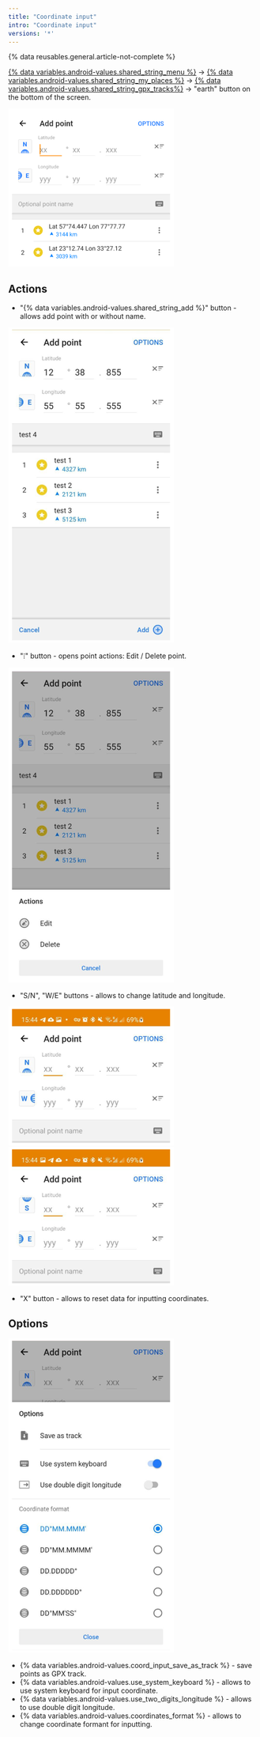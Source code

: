 ```yaml
---
title: "Coordinate input"
intro: "Coordinate input"
versions: '*'
---
```


{% data reusables.general.article-not-complete %}

[{% data variables.android-values.shared_string_menu %}](/osmand/start-with/main-menu) → [{% data variables.android-values.shared_string_my_places %}](/osmand/personal/myplaces) → [{% data variables.android-values.shared_string_gpx_tracks%}](/osmand/personal/tracks) → "earth" button on the bottom of the screen.

![Coordinate input Actions Android](/assets/images/personal/tracks/coordinate_input_android.png) 

## Actions


- "{% data variables.android-values.shared_string_add %}" button - allows add point with or without name.

![Coordinate input Add point Android](/assets/images/personal/tracks/coordinate_input_add_point_android.png) 

- "&#8285;" button - opens point actions: Edit / Delete point. 

![Coordinate input Actions point Android](/assets/images/personal/tracks/coordinate_input_actions_point_android.png) 

-  "S/N", "W/E" buttons - allows to change latitude and longitude.

![Coordinate input coordinates Android](/assets/images/personal/tracks/coordinate_input_coordinates_android.png) ![Coordinate input Actions point Android](/assets/images/personal/tracks/coordinate_input_coordinates_1_android.png) 

-  "X" button - allows to reset data for inputting coordinates.

## Options

![Coordinate input Options menu Android](/assets/images/personal/tracks/coordinate_input_options_menu_android.png)

- {% data variables.android-values.coord_input_save_as_track %} - save points as GPX track.
- {% data variables.android-values.use_system_keyboard %} - allows to use system keyboard for input coordinate.
- {% data variables.android-values.use_two_digits_longitude %} - allows to use double digit longitude.
- {% data variables.android-values.coordinates_format %} - allows to change coordinate formant for inputting.

